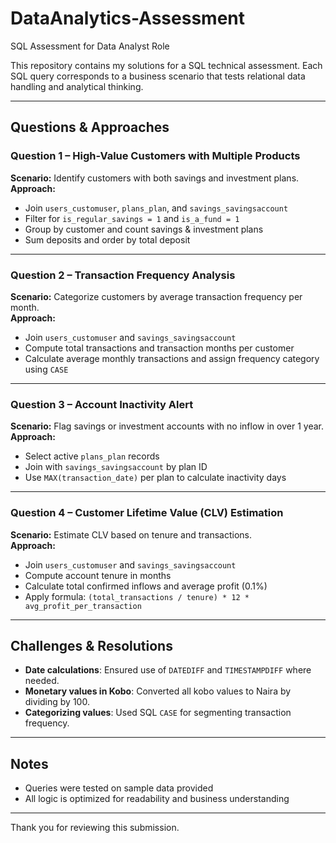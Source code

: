 # DataAnalytics-Assessment
SQL Assessment for Data Analyst Role

This repository contains my solutions for a SQL technical assessment. 
Each SQL query corresponds to a business scenario that tests relational data handling and analytical thinking.

---

## Questions & Approaches

### **Question 1 – High-Value Customers with Multiple Products**
**Scenario:** Identify customers with both savings and investment plans.  
**Approach:**  
- Join `users_customuser`, `plans_plan`, and `savings_savingsaccount`
- Filter for `is_regular_savings = 1` and `is_a_fund = 1`
- Group by customer and count savings & investment plans
- Sum deposits and order by total deposit

---

### **Question 2 – Transaction Frequency Analysis**
**Scenario:** Categorize customers by average transaction frequency per month.  
**Approach:**  
- Join `users_customuser` and `savings_savingsaccount`
- Compute total transactions and transaction months per customer
- Calculate average monthly transactions and assign frequency category using `CASE`

---

### **Question 3 – Account Inactivity Alert**
**Scenario:** Flag savings or investment accounts with no inflow in over 1 year.  
**Approach:**  
- Select active `plans_plan` records
- Join with `savings_savingsaccount` by plan ID
- Use `MAX(transaction_date)` per plan to calculate inactivity days

---

### **Question 4 – Customer Lifetime Value (CLV) Estimation**
**Scenario:** Estimate CLV based on tenure and transactions.  
**Approach:**  
- Join `users_customuser` and `savings_savingsaccount`
- Compute account tenure in months
- Calculate total confirmed inflows and average profit (0.1%)
- Apply formula: `(total_transactions / tenure) * 12 * avg_profit_per_transaction`

---

## Challenges & Resolutions

- **Date calculations**: Ensured use of `DATEDIFF` and `TIMESTAMPDIFF` where needed.
- **Monetary values in Kobo**: Converted all kobo values to Naira by dividing by 100.
- **Categorizing values**: Used SQL `CASE` for segmenting transaction frequency.

---

## Notes
- Queries were tested on sample data provided
- All logic is optimized for readability and business understanding

---

Thank you for reviewing this submission.
